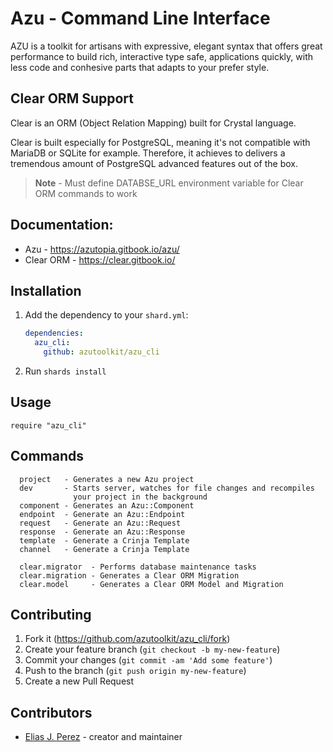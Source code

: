 # Azu - Command Line Interface 

AZU is a toolkit for artisans with expressive, elegant syntax that 
offers great performance to build rich, interactive type safe, applications 
quickly, with less code and conhesive parts that adapts to your prefer style.

## Clear ORM Support

Clear is an ORM (Object Relation Mapping) built for Crystal language.

Clear is built especially for PostgreSQL, meaning it's not compatible with
MariaDB or SQLite for example. Therefore, it achieves to delivers a
tremendous amount of PostgreSQL advanced features out of the box.

> **Note** - Must define DATABSE_URL environment variable for Clear ORM commands 
> to work

## Documentation: 

  - Azu       - https://azutopia.gitbook.io/azu/
  - Clear ORM - https://clear.gitbook.io/


## Installation

1. Add the dependency to your `shard.yml`:

   ```yaml
   dependencies:
     azu_cli:
       github: azutoolkit/azu_cli
   ```

2. Run `shards install`

## Usage

```crystal
require "azu_cli"
```

## Commands

```crystal 
  project   - Generates a new Azu project
  dev       - Starts server, watches for file changes and recompiles 
              your project in the background
  component - Generates an Azu::Component
  endpoint  - Generate an Azu::Endpoint
  request   - Generate an Azu::Request
  response  - Generate an Azu::Response
  template  - Generate a Crinja Template
  channel   - Generate a Crinja Template

  clear.migrator  - Performs database maintenance tasks
  clear.migration - Generates a Clear ORM Migration
  clear.model     - Generates a Clear ORM Model and Migration
```

## Contributing

1. Fork it (<https://github.com/azutoolkit/azu_cli/fork>)
2. Create your feature branch (`git checkout -b my-new-feature`)
3. Commit your changes (`git commit -am 'Add some feature'`)
4. Push to the branch (`git push origin my-new-feature`)
5. Create a new Pull Request

## Contributors

- [Elias J. Perez](https://github.com/eliasjpr) - creator and maintainer
